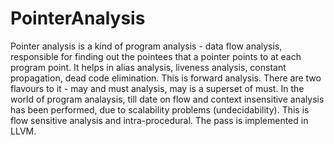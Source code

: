 # PointerAnalysis
Pointer analysis is a kind of program analysis - data flow analysis, responsible for finding out the pointees that a pointer points to at each program point. It helps in alias analysis, liveness analysis, constant propagation, dead code elimination. This is forward analysis. There are two flavours to it - may and must analysis, may is a superset of must. In the world of program analaysis, till date on flow and context insensitive analysis has been performed, due to scalability problems (undecidability). This is flow sensitive analysis and intra-procedural. The pass is implemented in LLVM.
